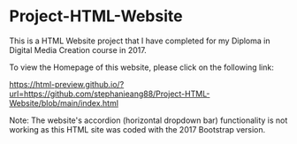 # Project-HTML-Website
 
This is a HTML Website project that I have completed for my Diploma in Digital Media Creation course in 2017.  

To view the Homepage of this website, please click on the following link:

https://html-preview.github.io/?url=https://github.com/stephanieang88/Project-HTML-Website/blob/main/index.html

Note: The website's accordion (horizontal dropdown bar) functionality is not working as this HTML site was coded with the 2017 Bootstrap version.
